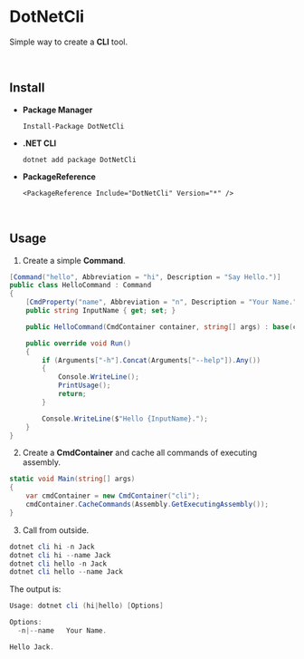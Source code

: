 # DotNetCli

Simple way to create a **CLI** tool.

<br/>

## Install

- **Package Manager**

  ```
  Install-Package DotNetCli
  ```

- **.NET CLI**

  ```
  dotnet add package DotNetCli
  ```

- **PackageReference**

  ```
  <PackageReference Include="DotNetCli" Version="*" />
  ```

<br/>

## Usage

1. Create a simple **Command**.

```csharp
[Command("hello", Abbreviation = "hi", Description = "Say Hello.")]
public class HelloCommand : Command
{
    [CmdProperty("name", Abbreviation = "n", Description = "Your Name.")]
    public string InputName { get; set; }

    public HelloCommand(CmdContainer container, string[] args) : base(container, args) { }

    public override void Run()
    {
        if (Arguments["-h"].Concat(Arguments["--help"]).Any())
        {
            Console.WriteLine();
            PrintUsage();
            return;
        }

        Console.WriteLine($"Hello {InputName}.");
    }
}
```

2. Create a **CmdContainer** and cache all commands of executing assembly.

```csharp
static void Main(string[] args)
{
    var cmdContainer = new CmdContainer("cli");
    cmdContainer.CacheCommands(Assembly.GetExecutingAssembly());
}
```

3. Call from outside.

```powershell
dotnet cli hi -n Jack
dotnet cli hi --name Jack
dotnet cli hello -n Jack
dotnet cli hello --name Jack
```

The output is:

```powershell
Usage: dotnet cli (hi|hello) [Options]

Options:
  -n|--name   Your Name.

Hello Jack.
```

